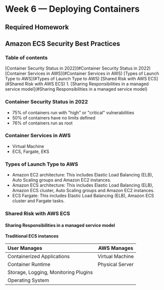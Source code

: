 # Week 6 — Deploying Containers

## Required Homework 

## Amazon ECS Security Best Practices

### Table of contents
[Container Security Status in 2022](#Container Security Status in 2022)
[Container Services in AWS](#Container Services in AWS)
[Types of Launch Type to AWS](#Types of Launch Type to AWS)
[Shared Risk with AWS ECS](#Shared Risk with AWS ECS)
    1. [Sharing Responsibilities in a managed service model](#Sharing Responsibilities in a managed service model)

### Container Security Status in 2022

- 75% of containers run with "high" or "critical" vulnerabilities
- 50% of containers have no limits defined
- 76% of containers run as root

### Container Services in AWS

-	Virtual Machine
-	ECS, Fargate, EKS

### Types of Launch Type to AWS

- Amazon EC2 architecture: This includes Elastic Load Balancing (ELB), Auto Scaling groups and Amazon EC2 instances.
-	Amazon ECS architecture: This includes Elastic Load Balancing (ELB), Amazon ECS cluster, Auto Scaling groups and Amazon EC2 instances.
-	ECS Fargate: This includes Elastic Load Balancing (ELB), Amazon ECS cluster and Fargate tasks.

### Shared Risk with AWS ECS

#### Sharing Responsibilities in a managed service model

**Traditional ECS instances**

| **User Manages**     | **AWS Manages** | 
| :---        |    :----:   |          
|Containerized Applications      | Virtual Machine       | 
|Container Runtime  | Physical Server        | 
|Storage, Logging, Monitoring Plugins      |        | 
|Operating System |         | 

